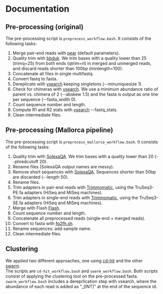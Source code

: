 # Documentation

## Pre-processing (original)
The pre-processing script is `preprocess_workflow.bash`.
It consists of the following tasks:
1. Merge pair-end reads with [pear](https://sco.h-its.org/exelixis/web/software/pear/doc.html) (default parameters).
2. Quality trim with [bbduk](https://sourceforge.net/projects/bbmap/). We trim bases with a quality lower than 25 (trimq=25) from both ends (qtrim=rl) in merged and unmerged reads, and discard reads shorter than 100bp (minlength=100).
3. Concatenate all files in single multifastq.
4. Convert fastq to fasta.
5. Dereplicate with [vsearch](https://github.com/torognes/vsearch) keeping singletons (--minuniquesize 1).
6. Check for chimeras with [vsearch](https://github.com/torognes/vsearch). We use a minimum abundance ratio of parent vs. chimera of 2 (--abskew  1.5) and the fasta is output as one line per sequence (--fasta_width 0).
7. Count sequence number and length.
8. Compute R1 and R2 stats with [vsearch](https://github.com/torognes/vsearch) --fastq_stats.
9. Clean intermediate files.


## Pre-processing (Mallorca pipeline)
The pre-processing script is `preprocess_mallorca_workflow.bash`.
It consists of the following tasks:
1. Quality trim with [SolexaQA](http://solexaqa.sourceforge.net/). We trim bases with a quality lower than 20 (--phredcutoff 20).
2. Rename files (SolexaQA output names are messy).
3. Remove short sequences with [SolexaQA](http://solexaqa.sourceforge.net/). Sequences shorter than 50bp are discarded (--length 50).
4. Rename files.
5. Trim adapters in pair-end reads with [Trimmomatic](http://www.usadellab.org/cms/?page=trimmomatic), using the TruSeq3-PE.fa adapters (HiSeq and MiSeq machines).
6. Trim adapters in single-end reads with [Trimmomatic](http://www.usadellab.org/cms/?page=trimmomatic), using the TruSeq3-SE.fa adapters (HiSeq and MiSeq machines).
7. Merge with Flash [Flash](https://ccb.jhu.edu/software/FLASH/).
8. Count sequence number and length.
9. Concatenate all preprocessed reads (single-end + merged reads).
10. Convert to fasta with [fq2fh.sh](https://github.com/pereiramemo/16S_analysis_pipelines/blob/master/scripts/fq2fa.sh).
11. Rename sequences: add sample name.
12. Clean intermediate files.

## Clustering
We applied two different approaches, one using [cd-hit](http://weizhongli-lab.org/cd-hit/) and the other [swarm](https://github.com/torognes/swarm).  
The scripts are `cd-hit_workflow.bash` and `swarm_workflow.bash`. Both scripts consist of applying the clustering tool on the pre-processed fasta.
`swarm_workflow.bash` includes a dereprlication step with vsearch, where the abundance of each read is added as "_[INT]" at the end of the sequence id.




